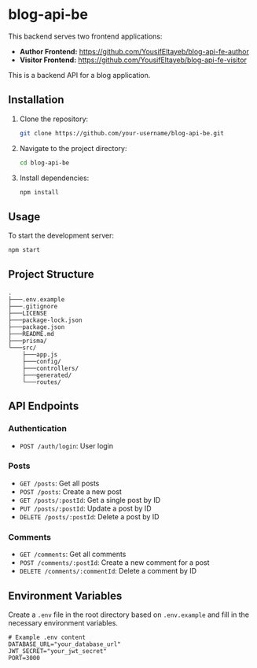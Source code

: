 # blog-api-be

This backend serves two frontend applications:
- **Author Frontend:** https://github.com/YousifEltayeb/blog-api-fe-author
- **Visitor Frontend:** https://github.com/YousifEltayeb/blog-api-fe-visitor

This is a backend API for a blog application.

## Installation

1.  Clone the repository:
    ```bash
    git clone https://github.com/your-username/blog-api-be.git
    ```
2.  Navigate to the project directory:
    ```bash
    cd blog-api-be
    ```
3.  Install dependencies:
    ```bash
    npm install
    ```

## Usage

To start the development server:

```bash
npm start
```

## Project Structure

```
.
├───.env.example
├───.gitignore
├───LICENSE
├───package-lock.json
├───package.json
├───README.md
├───prisma/
└───src/
    ├───app.js
    ├───config/
    ├───controllers/
    ├───generated/
    └───routes/
```

## API Endpoints

### Authentication
- `POST /auth/login`: User login

### Posts
- `GET /posts`: Get all posts
- `POST /posts`: Create a new post
- `GET /posts/:postId`: Get a single post by ID
- `PUT /posts/:postId`: Update a post by ID
- `DELETE /posts/:postId`: Delete a post by ID

### Comments
- `GET /comments`: Get all comments
- `POST /comments/:postId`: Create a new comment for a post
- `DELETE /comments/:commentId`: Delete a comment by ID

## Environment Variables

Create a `.env` file in the root directory based on `.env.example` and fill in the necessary environment variables.

```
# Example .env content
DATABASE_URL="your_database_url"
JWT_SECRET="your_jwt_secret"
PORT=3000
```
